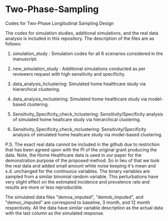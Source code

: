 # Two-Phase-Sampling
Codes for Two-Phase Longitudinal Sampling Design

The codes for simulation studies, additional simulations, and the real data analysis is included in this repository. The description of the files are as follows:

1) simulation_study : Simulation codes for all 6 scenarios considered in the manuscript.

2) new_simulation_study : Additional simulations conducted as per reviewers request with high sensitivity and specificity.

3) data_analysis_hclustering: Simulated home healthcare study via hierarchical clustering.

4) data_analysis_mclustering: Simulated home healthcare study via model-based clustering.

5) Sensitivity_Specificity_check_hclustering: Sensitivity/Specificity analysis of simulated home healtcare study via hierarchical clustering.

6) Sensitivity_Specificity_check_mclustering: Sensitivity/Specificity analysis of simulated home healtcare study via model-based clustering.

P.S. The exact real data cannot be included in the github due to restriction that has been agreed upon with the PI of the original grant producing the data. Note, the Home Healthcare data is used in our paper for the demonstration purpose of the proposed method. So in lieu of that we took the real data and added small amount white noise keeping it's mean and s.d. unchanged for the continuous variables. The binary variables are sampled from a similar binomial random variable. This perturbations have very slight effect on the estimated incidence and prevalence rate and results are more or less reproducible. 

The simulated data files "demoa_imputed", "demob_imputed", and "democ_imputed" are correspond to baseline, 3 month, and 12 month respectively. All the data have similar variable description as the actual data with the last column as the simulated response. 
